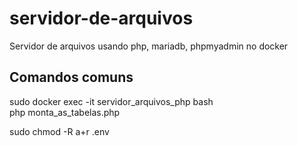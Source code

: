 # servidor-de-arquivos
 Servidor de arquivos usando php, mariadb, phpmyadmin no docker

 ## Comandos comuns  
  


sudo docker exec -it servidor_arquivos_php bash  
php monta_as_tabelas.php  
  
  
sudo chmod -R a+r .env  